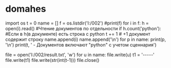 # domahes
import os
t = 0
name = []
f = os.listdir('I:/002')
#print(f)
for i in f:
    h = open(i).read()          #Чтение документов по отдельности
    if h.count('python'):       #Если в h(в документе) есть строка с python
        t += 1                  # +1 документ содержит строку
        name.append(i)
        name.append('\n')
for p in name:
    print(p, '\n')
print(t, ' - Документов включают "python" c учетом сценнария')

file = open('I:/002/result.txt', 'w')
for u in name:
    file.write(u)
t1 = '-----'
file.write(t1)
file.write(str(int(t-1)))
file.close()    
